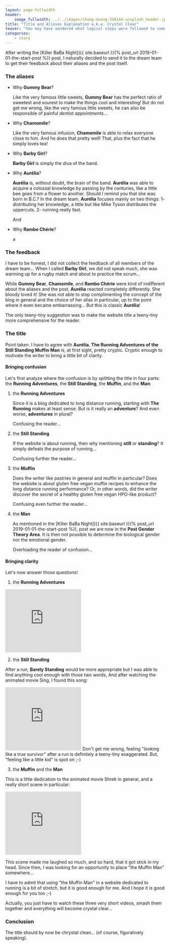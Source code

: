 ```yaml
---
layout: page-fullwidth
header:
    image_fullwidth: ../../images/chang-duong-398144-unsplash_header.jpg
title: "Title and Aliases Explanation a.k.a. Crystal Clear"
teaser: "You may have wondered what logical steps were followed to come up with this site title..."
categories:
    - story
---
```


After writing the [Killer BaBa Night]({{ site.baseurl }}{% post_url 2019-01-01-the-start-post %}) post, 
I naturally decided to send it to the dream team to get their feedback about their aliases and the post itself.

### The aliases

* Why **Gummy Bear**?
    
    Like the very famous little sweets, **Gummy Bear** has the perfect ratio of sweetest and sourest to
    make the things cool and interesting! But do not get me wrong, 
    like the very famous little sweets, he can also be responsible of painful *dentist appointments*...
    
* Why **Chamomile**?

    Like the very famous infusion, **Chamomile** is able to relax everyone close to him. 
    And he does that pretty well!
    That, plus the fact that he simply loves tea!
    
* Why **Barby Girl**?

    **Barby Girl** is simply the diva of the band. 
    
* Why **Aurélia**?

    **Aurélia** is, without doubt, the brain of the band. **Aurélia** was able to acquire 
    a colossal knowledge by passing by the centuries, like a little bee goes from a flower
    to another. Should I remind you that she was born in B.C.?
     In the dream team, **Aurélia** focuses mainly on two things:
        1- distributing her knowledge, a little but like Mike Tyson distributes the uppercuts.
        2- running really fast.
      
    
    And 
     

* Why **Rambo Chérie**?

    a
### The feedback

I have to be honest, I did not collect the feedback of all members of the dream team...
 When I called **Barby Girl**, we did not speak much, she was warming up for a rugby match and about to practice the scrum...

While **Gummy Bear**, **Chamomile**, and **Rambo Chérie** were kind of indifferent 
about the aliases and the post, **Aurélia** reacted completely differently. She bloody loved it!
She was not able to stop complimenting the concept of the blog in general and the choice of her alias in particular, up to the point 
where it even became embarrassing... But this is classic **Aurélia**! 

The only teeny-tiny suggestion was to make the website title a teeny-tiny more comprehensive for the reader.

### The title

Point taken. I have to agree with **Aurélia**, **The Running Adventures of the Still Standing Muffin Man** is,
 at first sight, pretty cryptic. Cryptic enough to motivate the writer to bring a little bit of clarity.
 
#### Bringing confusion

Let's first analyze where the confusion is by splitting the title in four parts: 
the **Running Adventures**, the **Still Standing**, the **Muffin**, and the **Man**:
 
1. the **Running Adventures**
    
   Since it is a blog dedicated to long distance running, starting with **The Running** makes at least sense. 
   But is it really an **adventure**? And even worse, **adventures** in plural? 
   
   Confusing the reader...
    
2. the **Still Standing**
    
   If the website is about running, then why mentioning **still** or **standing**?
   It simply defeats the purpose of running... 
   
   Confusing further the reader...


3. the **Muffin**
    
   Does the writer like pastries in general and muffin in particular? 
    Does the website is about gluten free vegan muffin recipes to enhance the long distance running performance? 
    Or, in other words, did the writer discover the secret of a healthy gluten free vegan HPO-like product?
    
    Confusing even further the reader...

4. the **Man**

   As mentioned in the [Killer BaBa Night]({{ site.baseurl }}{% post_url 2019-01-01-the-start-post %}), post we are now in the **Post Gender Theory Area**. It is then not possible to determine 
    the biological gender nor the emotional gender. 
    
    Overloading the reader of confusion...

 
#### Bringing clarity
Let's now answer those questions! 

1. the **Running Adventures**

<iframe width="240" height="200" src="https://www.youtube.com/embed/IFeUIJMwG4A" frameborder="0" allowfullscreen></iframe>

2. the **Still Standing**

After a run, **Barely Standing** would be more appropriate but I was able to find anything cool enough with those two words,
And after watching the animated movie Sing, I found this song:
 
<iframe width="240" height="200" src="https://www.youtube.com/embed/NgzRea-9TuI" frameborder="0"  allowfullscreen></iframe>
Don't get me wrong, feeling "looking like a true survivor" after a run is definitely a teeny-tiny exaggerated.
But, "feeling like a little kid" is spot on ;-)

3. the **Muffin** and the **Man**

This is a little dedication to the animated movie Shrek in general, and 
a really short scene in particular:

<iframe width="240" height="200" src="https://www.youtube.com/embed/3taMwAEGBVc" frameborder="0" allowfullscreen></iframe>

This scene made me laughed so much, 
and so hard, that it got stick in my head. Since then, I was looking
for an opportunity to place "the Muffin Man" somewhere...

I have to admit that using "the Muffin Man" in a website dedicated to
running is a bit of stretch, but it is good enough for me. And I hope it
is good enough for you too ;-)  


Actually, you just have to watch these three very short videos,
 smash them together and everything will become crystal clear...

### Conclusion
The title should by now be chrystal clean... (of course, figuratively speaking).